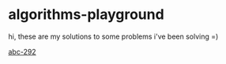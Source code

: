 # algorithms-playground
hi, these are my solutions to some problems i've been solving =) 

[abc-292](https://atcoder.jp/contests/abc292)
